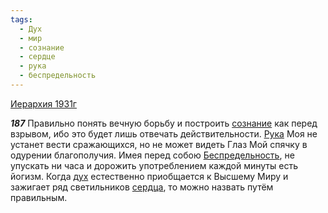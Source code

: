 ```yaml
---
tags:
  - Дух
  - мир
  - сознание
  - сердце
  - рука
  - беспредельность
---
```


[Иерархия 1931г](/agni/1931)

___187___
Правильно понять вечную борьбу и построить [сознание](/tag/#сознание) как перед взрывом, ибо это будет лишь отвечать действительности. [Рука](/tag/#рука) Моя не устанет вести сражающихся, но не может видеть Глаз Мой спячку в одурении благополучия. Имея перед собою [Беспредельность](/tag/#беспредельность), не упускать ни часа и дорожить употреблением каждой минуты есть йогизм. Когда [дух](/tag/#Дух) естественно приобщается к Высшему Миру и зажигает ряд светильников [сердца](/tag/#сердце), то можно назвать путём правильным.   

